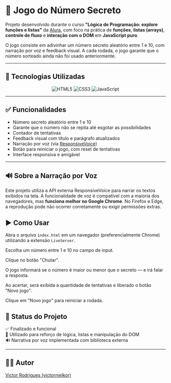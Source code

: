 # 🎯 Jogo do Número Secreto

Projeto desenvolvido durante o curso **"Lógica de Programação: explore funções e listas"** da [Alura](https://www.alura.com.br/), com foco na prática de **funções**, **listas (arrays)**, **controle de fluxo** e **interação com o DOM** em **JavaScript puro**.

O jogo consiste em adivinhar um número secreto aleatório entre 1 e 10, com narração por voz e feedback visual. A cada rodada, o jogo garante que o número sorteado ainda não foi usado anteriormente.

---

## 🚀 Tecnologias Utilizadas

<p align="center">
  <img src="https://img.shields.io/badge/HTML5-E34F26?style=for-the-badge&logo=html5&logoColor=white" alt="HTML5" />
  <img src="https://img.shields.io/badge/CSS3-1572B6?style=for-the-badge&logo=css3&logoColor=white" alt="CSS3" />
  <img src="https://img.shields.io/badge/JavaScript-F7DF1E?style=for-the-badge&logo=javascript&logoColor=black" alt="JavaScript" />
</p>

---

## ✅ Funcionalidades

- Número secreto aleatório entre 1 e 10
- Garante que o número não se repita até esgotar as possibilidades
- Contador de tentativas
- Feedback visual com título e parágrafo atualizados
- Narração por voz (via [ResponsiveVoice](https://responsivevoice.org))
- Botão para reiniciar o jogo, com reset de tentativas
- Interface responsiva e amigável

---

## 🔊 Sobre a Narração por Voz
Este projeto utiliza a API externa ResponsiveVoice para narrar os textos exibidos na tela.
A funcionalidade de voz é compatível com a maioria dos navegadores, mas **funciona melhor no Google Chrome**.
No Firefox e Edge, a reprodução pode não ocorrer corretamente ou exigir permissões extras.

## ▶️ Como Usar
Abra o arquivo `index.html` em um navegador (preferencialmente Chrome) utilizando a extensão `LiveServer`.

Escolha um número entre 1 e 10 no campo de input.

Clique no botão "Chutar".

O jogo informará se o número é maior ou menor que o secreto — e irá falar a resposta.

Ao acertar, será exibida a quantidade de tentativas e liberado o botão "Novo jogo".

Clique em "Novo jogo" para reiniciar a rodada.

## 📌 Status do Projeto

✅ Finalizado e funcional  
🧠 Utilizado para reforço de lógica, listas e manipulação do DOM  
🔊 Narrativa por voz implementada com biblioteca externa

---

## 👨‍💻 Autor

[Victor Rodrigues (victormelkor)](https://github.com/victormelkor)
